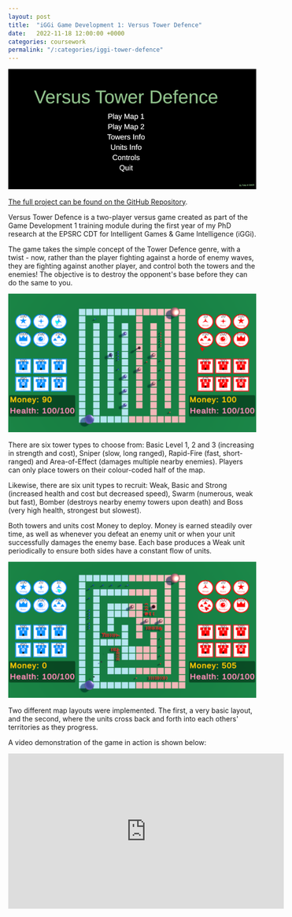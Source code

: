 ```yaml
---
layout: post
title:  "iGGi Game Development 1: Versus Tower Defence"
date:   2022-11-18 12:00:00 +0000
categories: coursework
permalink: "/:categories/iggi-tower-defence"
---
```


![Menu](../img/Tower_Defence_1.png "The main menu of Versus Tower Defence.")

[The full project can be found on the GitHub Repository][tower-defence].

Versus Tower Defence is a two-player versus game created as part of the Game Development 1 training module during the first year of my PhD research at the EPSRC CDT for Intelligent Games & Game Intelligence (iGGi).

The game takes the simple concept of the Tower Defence genre, with a twist - now, rather than the player fighting against a horde of enemy waves, they are fighting against another player, and control both the towers and the enemies! The objective is to destroy the opponent's base before they can do the same to you.

![Level1](../img/Tower_Defence_2.png "An overview of the game's layout on the first level.")

There are six tower types to choose from: Basic Level 1, 2 and 3 (increasing in strength and cost), Sniper (slow, long ranged), Rapid-Fire (fast, short-ranged) and Area-of-Effect (damages multiple nearby enemies). Players can only place towers on their colour-coded half of the map.

Likewise, there are six unit types to recruit: Weak, Basic and Strong (increased health and cost but decreased speed), Swarm (numerous, weak but fast), Bomber (destroys nearby enemy towers upon death) and Boss (very high health, strongest but slowest).

Both towers and units cost Money to deploy. Money is earned steadily over time, as well as whenever you defeat an enemy unit or when your unit successfully damages the enemy base. Each base produces a Weak unit periodically to ensure both sides have a constant flow of units.

![Level2](../img/Tower_Defence_3.png "An overview of the game's layout on the second level.")

Two different map layouts were implemented. The first, a very basic layout, and the second, where the units cross back and forth into each others' territories as they progress.

A video demonstration of the game in action is shown below:

<iframe width="560" height="315" src="https://www.youtube.com/embed/kKFXZtiydtI?si=41kYaJgvaFLgtVPa" title="YouTube video player" frameborder="0" allow="accelerometer; autoplay; clipboard-write; encrypted-media; gyroscope; picture-in-picture; web-share" referrerpolicy="strict-origin-when-cross-origin" allowfullscreen></iframe>

[tower-defence]: https://github.com/Toby-Best/TowerDefenceIGGI/tree/final
